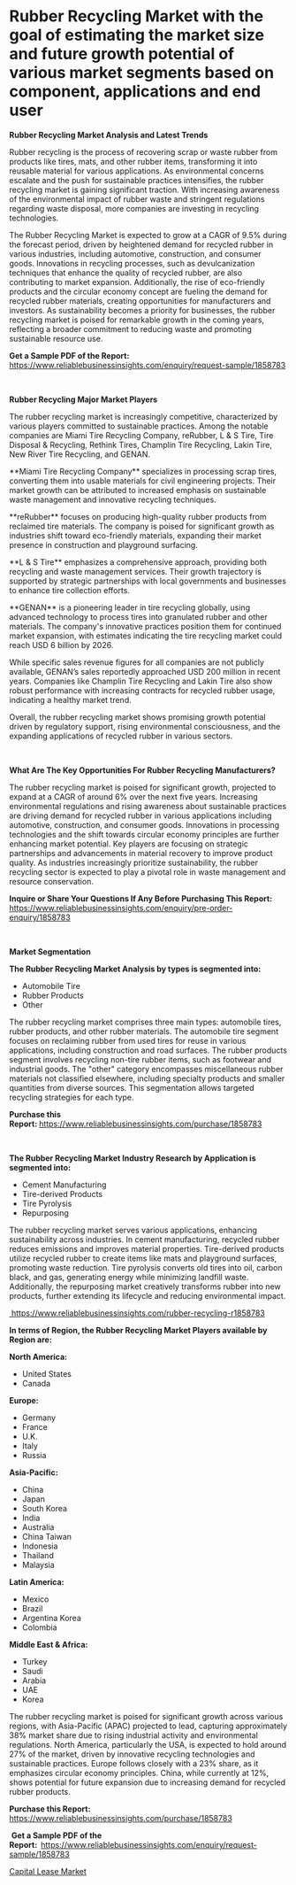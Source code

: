 <p><h1>Rubber Recycling Market with the goal of estimating the market size and future growth potential of various market segments based on component, applications and end user</h1></p><p><strong>Rubber Recycling Market Analysis and Latest Trends</strong></p>
<p><p>Rubber recycling is the process of recovering scrap or waste rubber from products like tires, mats, and other rubber items, transforming it into reusable material for various applications. As environmental concerns escalate and the push for sustainable practices intensifies, the rubber recycling market is gaining significant traction. With increasing awareness of the environmental impact of rubber waste and stringent regulations regarding waste disposal, more companies are investing in recycling technologies.</p><p>The Rubber Recycling Market is expected to grow at a CAGR of 9.5% during the forecast period, driven by heightened demand for recycled rubber in various industries, including automotive, construction, and consumer goods. Innovations in recycling processes, such as devulcanization techniques that enhance the quality of recycled rubber, are also contributing to market expansion. Additionally, the rise of eco-friendly products and the circular economy concept are fueling the demand for recycled rubber materials, creating opportunities for manufacturers and investors. As sustainability becomes a priority for businesses, the rubber recycling market is poised for remarkable growth in the coming years, reflecting a broader commitment to reducing waste and promoting sustainable resource use.</p></p>
<p><strong>Get a Sample PDF of the Report:&nbsp;</strong> <a href="https://www.reliablebusinessinsights.com/enquiry/request-sample/1858783?utm_campaign=2208&utm_medium=2&utm_source=Github&utm_content=ia&utm_term=10032025&utm_id=rubber-recycling">https://www.reliablebusinessinsights.com/enquiry/request-sample/1858783</a></p>
<p>&nbsp;</p>
<p><strong>Rubber Recycling Major Market Players</strong></p>
<p><p>The rubber recycling market is increasingly competitive, characterized by various players committed to sustainable practices. Among the notable companies are Miami Tire Recycling Company, reRubber, L & S Tire, Tire Disposal & Recycling, Rethink Tires, Champlin Tire Recycling, Lakin Tire, New River Tire Recycling, and GENAN.</p><p>**Miami Tire Recycling Company** specializes in processing scrap tires, converting them into usable materials for civil engineering projects. Their market growth can be attributed to increased emphasis on sustainable waste management and innovative recycling techniques. </p><p>**reRubber** focuses on producing high-quality rubber products from reclaimed tire materials. The company is poised for significant growth as industries shift toward eco-friendly materials, expanding their market presence in construction and playground surfacing.</p><p>**L & S Tire** emphasizes a comprehensive approach, providing both recycling and waste management services. Their growth trajectory is supported by strategic partnerships with local governments and businesses to enhance tire collection efforts.</p><p>**GENAN** is a pioneering leader in tire recycling globally, using advanced technology to process tires into granulated rubber and other materials. The company's innovative practices position them for continued market expansion, with estimates indicating the tire recycling market could reach USD 6 billion by 2026.</p><p>While specific sales revenue figures for all companies are not publicly available, GENAN’s sales reportedly approached USD 200 million in recent years. Companies like Champlin Tire Recycling and Lakin Tire also show robust performance with increasing contracts for recycled rubber usage, indicating a healthy market trend.</p><p>Overall, the rubber recycling market shows promising growth potential driven by regulatory support, rising environmental consciousness, and the expanding applications of recycled rubber in various sectors.</p></p>
<p>&nbsp;</p>
<p><strong>What Are The Key Opportunities For Rubber Recycling Manufacturers?</strong></p>
<p><p>The rubber recycling market is poised for significant growth, projected to expand at a CAGR of around 6% over the next five years. Increasing environmental regulations and rising awareness about sustainable practices are driving demand for recycled rubber in various applications including automotive, construction, and consumer goods. Innovations in processing technologies and the shift towards circular economy principles are further enhancing market potential. Key players are focusing on strategic partnerships and advancements in material recovery to improve product quality. As industries increasingly prioritize sustainability, the rubber recycling sector is expected to play a pivotal role in waste management and resource conservation.</p></p>
<p><strong>Inquire or Share Your Questions If Any Before Purchasing This Report:</strong> <a href="https://www.reliablebusinessinsights.com/enquiry/pre-order-enquiry/1858783?utm_campaign=2208&utm_medium=2&utm_source=Github&utm_content=ia&utm_term=10032025&utm_id=rubber-recycling">https://www.reliablebusinessinsights.com/enquiry/pre-order-enquiry/1858783</a></p>
<p>&nbsp;</p>
<p><strong>Market Segmentation</strong></p>
<p><strong>The Rubber Recycling Market Analysis by types is segmented into:</strong></p>
<p><ul><li>Automobile Tire</li><li>Rubber Products</li><li>Other</li></ul></p>
<p><p>The rubber recycling market comprises three main types: automobile tires, rubber products, and other rubber materials. The automobile tire segment focuses on reclaiming rubber from used tires for reuse in various applications, including construction and road surfaces. The rubber products segment involves recycling non-tire rubber items, such as footwear and industrial goods. The "other" category encompasses miscellaneous rubber materials not classified elsewhere, including specialty products and smaller quantities from diverse sources. This segmentation allows targeted recycling strategies for each type.</p></p>
<p><strong>Purchase this Report:&nbsp;</strong><a href="https://www.reliablebusinessinsights.com/purchase/1858783?utm_campaign=2208&utm_medium=2&utm_source=Github&utm_content=ia&utm_term=10032025&utm_id=rubber-recycling">https://www.reliablebusinessinsights.com/purchase/1858783</a></p>
<p>&nbsp;</p>
<p><strong>The Rubber Recycling Market Industry Research by Application is segmented into:</strong></p>
<p><ul><li>Cement Manufacturing</li><li>Tire-derived Products</li><li>Tire Pyrolysis</li><li>Repurposing</li></ul></p>
<p><p>The rubber recycling market serves various applications, enhancing sustainability across industries. In cement manufacturing, recycled rubber reduces emissions and improves material properties. Tire-derived products utilize recycled rubber to create items like mats and playground surfaces, promoting waste reduction. Tire pyrolysis converts old tires into oil, carbon black, and gas, generating energy while minimizing landfill waste. Additionally, the repurposing market creatively transforms rubber into new products, further extending its lifecycle and reducing environmental impact.</p></p>
<p><a href="https://www.reliablebusinessinsights.com/rubber-recycling-r1858783?utm_campaign=2208&utm_medium=2&utm_source=Github&utm_content=ia&utm_term=10032025&utm_id=rubber-recycling">&nbsp;https://www.reliablebusinessinsights.com/rubber-recycling-r1858783</a></p>
<p><strong>In terms of Region, the Rubber Recycling Market Players available by Region are:</strong></p>
<p>
    <p> <strong> North America: </strong>
        <ul>
            <li>United States</li>
            <li>Canada</li>
        </ul>
        </p> 
    <p> <strong> Europe: </strong>
        <ul>
            <li>Germany</li>
            <li>France</li>
            <li>U.K.</li>
            <li>Italy</li>
            <li>Russia</li>
        </ul>
        </p> 
    <p> <strong> Asia-Pacific: </strong>
        <ul>
            <li>China</li>
            <li>Japan</li>
            <li>South Korea</li>
            <li>India</li>
            <li>Australia</li>
            <li>China Taiwan</li>
            <li>Indonesia</li>
            <li>Thailand</li>
            <li>Malaysia</li>
        </ul>
        </p> 
    <p> <strong> Latin America: </strong>
        <ul>
            <li>Mexico</li>
            <li>Brazil</li>
            <li>Argentina Korea</li>
            <li>Colombia</li>
        </ul>
        </p> 
    <p> <strong> Middle East & Africa: </strong>
        <ul>
            <li>Turkey</li>
            <li>Saudi</li>
            <li>Arabia</li>
            <li>UAE</li>
            <li>Korea</li>
        </ul>
    </p>
    </p>
<p><p>The rubber recycling market is poised for significant growth across various regions, with Asia-Pacific (APAC) projected to lead, capturing approximately 38% market share due to rising industrial activity and environmental regulations. North America, particularly the USA, is expected to hold around 27% of the market, driven by innovative recycling technologies and sustainable practices. Europe follows closely with a 23% share, as it emphasizes circular economy principles. China, while currently at 12%, shows potential for future expansion due to increasing demand for recycled rubber products.</p></p>
<p><strong>Purchase this Report: </strong><a href="https://www.reliablebusinessinsights.com/purchase/1858783?utm_campaign=2208&utm_medium=2&utm_source=Github&utm_content=ia&utm_term=10032025&utm_id=rubber-recycling">https://www.reliablebusinessinsights.com/purchase/1858783</a></p>
<p>&nbsp;<strong>Get a Sample PDF of the Report:&nbsp;&nbsp;</strong><a href="https://www.reliablebusinessinsights.com/enquiry/request-sample/1858783?utm_campaign=2208&utm_medium=2&utm_source=Github&utm_content=ia&utm_term=10032025&utm_id=rubber-recycling">https://www.reliablebusinessinsights.com/enquiry/request-sample/1858783</a></p>
<p><strong></strong></p>
<p><p><a href="https://github.com/DixieGrimes/Market-Research-Report-List-1/blob/main/capital-lease-market.md?utm_campaign=2208&utm_medium=2&utm_source=Github&utm_content=ia&utm_term=10032025&utm_id=rubber-recycling">Capital Lease Market</a></p></p>